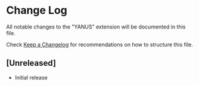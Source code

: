 # Change Log

All notable changes to the "YANUS" extension will be documented in this file.

Check [Keep a Changelog](http://keepachangelog.com/) for recommendations on how to structure this file.

## [Unreleased]

- Initial release
